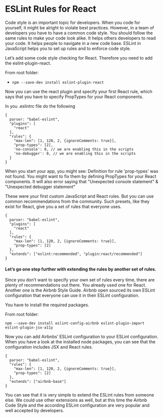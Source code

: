 

# ESLint Rules for React

Code style is an important topic for developers. When you code for yourself, it might be alright to violate best practices. However, in a team of developers you have to have a common code style. You should follow the same rules to make your code look alike. It helps others developers to read your code. It helps people to navigate in a new code base. ESLint in JavaScript helps you to set up rules and to enforce code style.

Let’s add some code style checking for React. Therefore you need to add the eslint-plugin-react.

From root folder:

* ` npm --save-dev install eslint-plugin-react `

Now you can use the react plugin and specify your first React rule, which says that you have to specify PropTypes for your React components.

In you .eslintrc file do the following

```
{
  parser: "babel-eslint",
  "plugins": [
    "react"
  ],
  "rules": {
    "max-len": [1, 120, 2, {ignoreComments: true}],
    "prop-types": [2],
    'no-console': 0, // we are enabling this in the scripts
    'no-debugger': 0, // we are enabling this in the scripts
  }
}
```

When you start your app, you might see: Definition for rule 'prop-types' was not found. You might want to fix them by defining PropTypes for your React components. It will also error saying that "Unexpected console statement" & "Unexpected debugger statement"

These were your first custom JavaScript and React rules. But you can use common recommendations from the community. Such presets, like they exist for React, give you a set of rules that everyone uses.

```
{
  parser: "babel-eslint",
  "plugins": [
    "react"
  ],
  "rules": {
    "max-len": [1, 120, 2, {ignoreComments: true}],
    "prop-types": [2]
  },
  "extends": ["eslint:recommended", "plugin:react/recommended"]
}
```

#### Let’s go one step further with extending the rules by another set of rules.

Since you don’t want to specify your own set of rules every time, there are plenty of recommendations out there. You already used one for React. Another one is the Airbnb Style Guide. Airbnb open sourced its own ESLint configuration that everyone can use it in their ESLint configuration.

You have to install the required packages.

From root folder:

`npm --save-dev install eslint-config-airbnb eslint-plugin-import eslint-plugin-jsx-a11y`

Now you can add Airbnbs’ ESLint configuration to your ESLint configuration. When you have a look at the installed node packages, you can see that the configuration includes JSX and React rules.

```
{
  parser: "babel-eslint",
  "rules": {
    "max-len": [1, 120, 2, {ignoreComments: true}],
    "prop-types": [2]
  },
  "extends": ["airbnb-base"]
}
```

You can see that it is very simple to extend the ESLint rules from someone else. We could use other extensions as well, but at this time the Airbnb Code Style and the according ESLint configuration are very popular and well accepted by developers.






